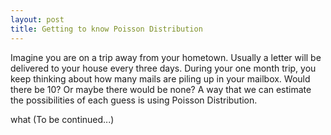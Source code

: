 ```yaml
---
layout: post
title: Getting to know Poisson Distribution
---
```


Imagine you are on a trip away from your hometown. Usually a letter will be delivered to your house every three days. During your one month trip, you keep thinking about how many mails are piling up in your mailbox. Would there be 10? Or maybe there would be none? A way that we can estimate the possibilities of each guess is using Poisson Distribution.


what
(To be continued...)
